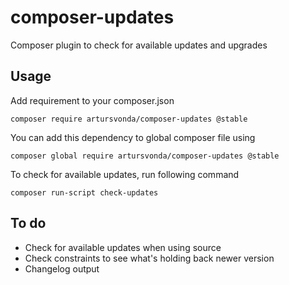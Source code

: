 composer-updates
================

Composer plugin to check for available updates and upgrades

Usage
-----

Add requirement to your composer.json
    
    composer require artursvonda/composer-updates @stable

You can add this dependency to global composer file using
    
    composer global require artursvonda/composer-updates @stable
    
To check for available updates, run following command

    composer run-script check-updates
    
To do
-----

 * Check for available updates when using source
 * Check constraints to see what's holding back newer version
 * Changelog output
